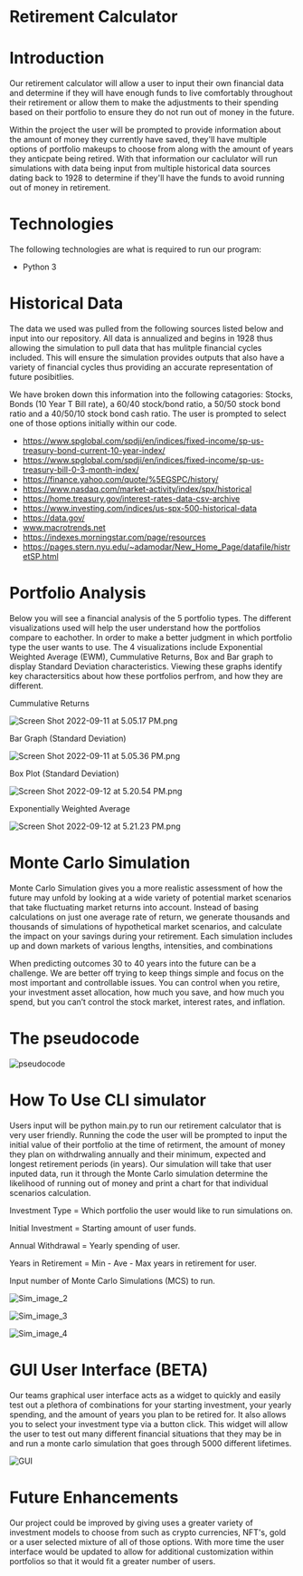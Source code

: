# Retirement Calculator
# Introduction

Our retirement calculator will allow a user to input their own financial data and determine if they will have enough funds to live comfortably throughout their retirement or allow them to make the adjustments to their spending based on their portfolio to ensure they do not run out of money in the future. 

Within the project the user will be prompted to provide information about the amount of money they currently have saved, they'll have multiple options of portfolio makeups to choose from along with the amount of years they anticpate being retired.  With that information our caclulator will run simulations with data being input from multiple historical data sources dating back to 1928 to determine if they'll have the funds to avoid running out of money in retirement.  

# Technologies

The following technologies are what is required to run our program:

- Python 3

# Historical Data

The data we used was pulled from the following sources listed below and input into our repository.  All data is annualized and begins in 1928 thus allowing the simulation to pull data that has mulitple financial cycles included.  This will ensure the simulation provides outputs that also have a variety of financial cycles thus providing an accurate representation of future posibitlies. 

We have broken down this information into the following catagories: Stocks, Bonds (10 Year T Bill rate), a 60/40 stock/bond ratio, a 50/50 stock bond ratio and a 40/50/10 stock bond cash ratio.  The user is prompted to select one of those options initially within our code. 

 - https://www.spglobal.com/spdji/en/indices/fixed-income/sp-us-treasury-bond-current-10-year-index/
- https://www.spglobal.com/spdji/en/indices/fixed-income/sp-us-treasury-bill-0-3-month-index/
- https://finance.yahoo.com/quote/%5EGSPC/history/
- https://www.nasdaq.com/market-activity/index/spx/historical
- https://home.treasury.gov/interest-rates-data-csv-archive
- https://www.investing.com/indices/us-spx-500-historical-data
- https://data.gov/
- www.macrotrends.net
- https://indexes.morningstar.com/page/resources
- https://pages.stern.nyu.edu/~adamodar/New_Home_Page/datafile/histretSP.html

# Portfolio Analysis

Below you will see a financial analysis of the 5 portfolio types. The different visualizations used will help the user understand how the portfolios compare to eachother. In order to make a better judgment in which portfolio type the user wants to use. The 4 visualizations include Exponential Weighted Average (EWM), Cummulative Returns, Box and Bar graph to display Standard Deviation characteristics. Viewing these graphs identify key charactersitics about how these portfolios perfrom, and how they are different. 

Cummulative Returns

![Screen Shot 2022-09-11 at 5.05.17 PM.png](https://github.com/hspence00/FinTech_Project_1/blob/main/Images/Screen%20Shot%202022-09-11%20at%205.05.17%20PM.png)

Bar Graph (Standard Deviation)

![Screen Shot 2022-09-11 at 5.05.36 PM.png](https://github.com/hspence00/FinTech_Project_1/blob/main/Images/Screen%20Shot%202022-09-11%20at%205.05.36%20PM.png)

Box Plot (Standard Deviation)

![Screen Shot 2022-09-12 at 5.20.54 PM.png](https://github.com/hspence00/FinTech_Project_1/blob/main/Images/Screen%20Shot%202022-09-12%20at%205.20.54%20PM.png)

Exponentially Weighted Average

![Screen Shot 2022-09-12 at 5.21.23 PM.png](https://github.com/hspence00/FinTech_Project_1/blob/main/Images/Screen%20Shot%202022-09-12%20at%205.21.23%20PM.png)


# Monte Carlo Simulation

Monte Carlo Simulation gives you a more realistic assessment of how the future may unfold by looking at a wide variety of potential market scenarios that take fluctuating market returns into account. Instead of basing calculations on just one average rate of return, we generate thousands and thousands of simulations of hypothetical market scenarios, and calculate the impact on your savings during your retirement. Each simulation includes up and down markets of various lengths, intensities, and combinations 

When predicting outcomes 30 to 40 years into the future can be a challenge.  We are better off trying to keep things simple and focus on the most important and controllable issues. You can control when you retire, your investment asset allocation, how much you save, and how much you spend, but you can’t control the stock market, interest rates, and inflation.

# The pseudocode

![pseudocode](https://user-images.githubusercontent.com/109116465/189839414-90656585-0a51-4345-a840-db1b35eff207.png)

# How To Use CLI simulator

Users input will be python main.py to run our retirement calculator that is very user friendly. Running the code the user will be prompted to input the initial value of their portfolio at the time of retirment, the amount of money they plan on withdrwaling annually and their minimum, expected and longest retirement periods (in years).  Our simulation will take that user inputed data, run it through the Monte Carlo simulation determine the likelihood of running out of money and print a chart for that individual scenarios calculation. 

Investment Type = Which portfolio the user would like to run simulations on.

Initial Investment = Starting amount of user funds.

Annual Withdrawal = Yearly spending of user.

Years in Retirement = Min - Ave - Max years in retirement for user.

Input number of Monte Carlo Simulations (MCS) to run.

![Sim_image_2](https://user-images.githubusercontent.com/109116465/189823952-0ffef930-1257-4172-927c-ecdbcd258342.png)

![Sim_image_3](https://user-images.githubusercontent.com/109116465/189824549-375c69bf-6c61-49fe-8422-112ba643f7a7.png)

![Sim_image_4](https://user-images.githubusercontent.com/109116465/189825837-929ac781-6195-4b68-a4cc-4346092be534.png)


# GUI User Interface (BETA)

Our teams graphical user interface acts as a widget to quickly and easily test out a plethora of combinations for your starting investment, your yearly spending, and the amount of years you plan to be retired for. It also allows you to select your investment type via a button click. This widget will allow the user to test out many different financial situations that they may be in and run a monte carlo simulation that goes through 5000 different lifetimes.  

![GUI](https://user-images.githubusercontent.com/109116465/189824865-222a759b-5d3d-4f09-8e68-67ea8179da80.png)

# Future Enhancements

Our project could be improved by giving uses a greater variety of investment models to choose from such as crypto currencies, NFT's, gold or a user selected mixture of all of those options.  With more time the user interface would be updated to allow for additional customization within portfolios so that it would fit a greater number of users. 



